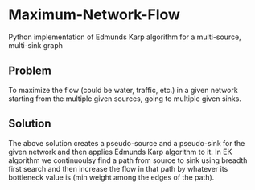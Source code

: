 # Maximum-Network-Flow
Python implementation of Edmunds Karp algorithm for a multi-source, multi-sink graph

## Problem
To maximize the flow (could be water, traffic, etc.) in a given network starting from the multiple given sources, going to multiple given sinks.

## Solution
The above solution creates a pseudo-source and a pseudo-sink for the given network and then applies Edmunds Karp algorithm to it. In EK algorithm we continuoulsy find a path from source to sink using breadth first search and then increase the flow in that path by whatever its bottleneck value is (min weight among the edges of the path).
